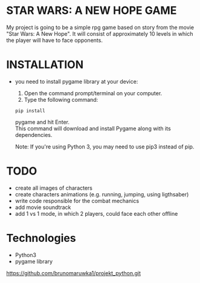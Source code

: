 # STAR WARS: A NEW HOPE GAME

My project is going to be a simple rpg game based on story from the movie
"Star Wars: A New Hope". It will consist of approximately 10 levels in which
the player will have to face opponents.

INSTALLATION
===
- you need to install pygame library at your device:
    1. Open the command prompt/terminal on your computer.
    2. Type the following command: 
    
    ```
    pip install
    ```
    pygame and hit Enter.  
    This command will download and install Pygame along with its dependencies.
    
    Note: If you're using Python 3, you may need to use pip3 instead of pip.

TODO
====

- create all images of characters
- create characters animations (e.g. running, jumping, using ligthsaber)
- write code responsible for the combat mechanics
- add movie soundtrack 
- add 1 vs 1 mode, in which 2 players, could face each other offline


Technologies
============
-   Python3
-   pygame library

https://github.com/brunomaruwka1/projekt_python.git


 
